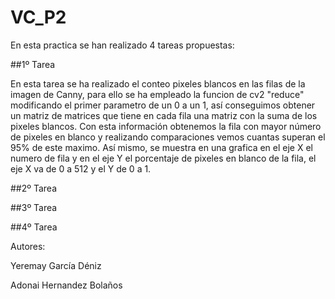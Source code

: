 # VC_P2


En esta practica se han realizado 4 tareas propuestas:


##1º Tarea

En esta tarea se ha realizado el conteo pixeles blancos en las filas de la imagen de Canny, para ello se ha empleado la funcion de cv2 "reduce" modificando el primer parametro de un 0 a un 1, así conseguimos obtener un matriz de matrices que tiene en cada fila una matriz con la suma de los pixeles blancos. Con esta información obtenemos la fila con mayor número de pixeles en blanco y realizando comparaciones vemos cuantas superan el 95% de este maximo. Así mismo, se muestra en una grafica en el eje X el numero de fila y en el eje Y el porcentaje de pixeles en blanco de la fila, el eje X va de 0 a 512 y el Y de 0 a 1.

##2º Tarea



##3º Tarea



##4º Tarea



Autores:

Yeremay García Déniz

Adonai Hernandez Bolaños
